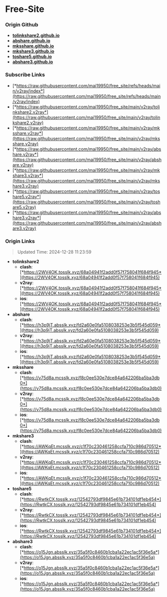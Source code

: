 # Free-Site

### Origin Github

- [**tolinkshare2.github.io**](https://github.com/tolinkshare2/tolinkshare2.github.io)
- [**abshare.github.io**](https://github.com/abshare/abshare.github.io)
- [**mksshare.github.io**](https://github.com/mksshare/mksshare.github.io)
- [**mkshare3.github.io**](https://github.com/mkshare3/mkshare3.github.io)
- [**toshare5.github.io**](https://github.com/toshare5/toshare5.github.io)
- [**abshare3.github.io**](https://github.com/abshare3/abshare3.github.io)

### Subscribe Links

- [*https://raw.githubusercontent.com/mai19950/free_site/refs/heads/main/v2ray/index*](https://raw.githubusercontent.com/mai19950/free_site/refs/heads/main/v2ray/index)
- [*https://raw.githubusercontent.com/mai19950/free_site/main/v2ray/tolinkshare2.v2ray*](https://raw.githubusercontent.com/mai19950/free_site/main/v2ray/tolinkshare2.v2ray)
- [*https://raw.githubusercontent.com/mai19950/free_site/main/v2ray/mksshare.v2ray*](https://raw.githubusercontent.com/mai19950/free_site/main/v2ray/mksshare.v2ray)
- [*https://raw.githubusercontent.com/mai19950/free_site/main/v2ray/abshare.v2ray*](https://raw.githubusercontent.com/mai19950/free_site/main/v2ray/abshare.v2ray)
- [*https://raw.githubusercontent.com/mai19950/free_site/main/v2ray/mkshare3.v2ray*](https://raw.githubusercontent.com/mai19950/free_site/main/v2ray/mkshare3.v2ray)
- [*https://raw.githubusercontent.com/mai19950/free_site/main/v2ray/toshare5.v2ray*](https://raw.githubusercontent.com/mai19950/free_site/main/v2ray/toshare5.v2ray)
- [*https://raw.githubusercontent.com/mai19950/free_site/main/v2ray/abshare3.v2ray*](https://raw.githubusercontent.com/mai19950/free_site/main/v2ray/abshare3.v2ray)

### Origin Links

> Updated Time: 2024-12-28 11:23:59

- **tolinkshare2**
  - **clash**: [*https://2WV4OK.tosslk.xyz/68a04941f2add0f57f758041f684f945*](https://2WV4OK.tosslk.xyz/68a04941f2add0f57f758041f684f945)
  - **v2ray**: [*https://2WV4OK.tosslk.xyz/68a04941f2add0f57f758041f684f945*](https://2WV4OK.tosslk.xyz/68a04941f2add0f57f758041f684f945)
  - **ios**: [*https://2WV4OK.tosslk.xyz/68a04941f2add0f57f758041f684f945*](https://2WV4OK.tosslk.xyz/68a04941f2add0f57f758041f684f945)
- **abshare**
  - **clash**: [*https://h3p9jT.absslk.xyz/fd2a60e0fa5108038253e3b5f545d059*](https://h3p9jT.absslk.xyz/fd2a60e0fa5108038253e3b5f545d059)
  - **v2ray**: [*https://h3p9jT.absslk.xyz/fd2a60e0fa5108038253e3b5f545d059*](https://h3p9jT.absslk.xyz/fd2a60e0fa5108038253e3b5f545d059)
  - **ios**: [*https://h3p9jT.absslk.xyz/fd2a60e0fa5108038253e3b5f545d059*](https://h3p9jT.absslk.xyz/fd2a60e0fa5108038253e3b5f545d059)
- **mksshare**
  - **clash**: [*https://v75d8a.mcsslk.xyz/f8c0ee530e7dce84a642206ba5ba3db0*](https://v75d8a.mcsslk.xyz/f8c0ee530e7dce84a642206ba5ba3db0)
  - **v2ray**: [*https://v75d8a.mcsslk.xyz/f8c0ee530e7dce84a642206ba5ba3db0*](https://v75d8a.mcsslk.xyz/f8c0ee530e7dce84a642206ba5ba3db0)
  - **ios**: [*https://v75d8a.mcsslk.xyz/f8c0ee530e7dce84a642206ba5ba3db0*](https://v75d8a.mcsslk.xyz/f8c0ee530e7dce84a642206ba5ba3db0)
- **mkshare3**
  - **clash**: [*https://AWKqEt.mcsslk.xyz/c1f70c230461258ccfa710c986d70512*](https://AWKqEt.mcsslk.xyz/c1f70c230461258ccfa710c986d70512)
  - **v2ray**: [*https://AWKqEt.mcsslk.xyz/c1f70c230461258ccfa710c986d70512*](https://AWKqEt.mcsslk.xyz/c1f70c230461258ccfa710c986d70512)
  - **ios**: [*https://AWKqEt.mcsslk.xyz/c1f70c230461258ccfa710c986d70512*](https://AWKqEt.mcsslk.xyz/c1f70c230461258ccfa710c986d70512)
- **toshare5**
  - **clash**: [*https://RwtkCX.tosslk.xyz/12542793df9845e61b734101df1eb454*](https://RwtkCX.tosslk.xyz/12542793df9845e61b734101df1eb454)
  - **v2ray**: [*https://RwtkCX.tosslk.xyz/12542793df9845e61b734101df1eb454*](https://RwtkCX.tosslk.xyz/12542793df9845e61b734101df1eb454)
  - **ios**: [*https://RwtkCX.tosslk.xyz/12542793df9845e61b734101df1eb454*](https://RwtkCX.tosslk.xyz/12542793df9845e61b734101df1eb454)
- **abshare3**
  - **clash**: [*https://o15Jgn.absslk.xyz/35a5f0c8460b1cba1a22ec1ac5f36e5a*](https://o15Jgn.absslk.xyz/35a5f0c8460b1cba1a22ec1ac5f36e5a)
  - **v2ray**: [*https://o15Jgn.absslk.xyz/35a5f0c8460b1cba1a22ec1ac5f36e5a*](https://o15Jgn.absslk.xyz/35a5f0c8460b1cba1a22ec1ac5f36e5a)
  - **ios**: [*https://o15Jgn.absslk.xyz/35a5f0c8460b1cba1a22ec1ac5f36e5a*](https://o15Jgn.absslk.xyz/35a5f0c8460b1cba1a22ec1ac5f36e5a)
